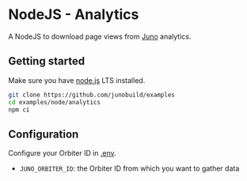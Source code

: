 # NodeJS - Analytics

A NodeJS to download page views from [Juno](https://juno.build) analytics.

## Getting started

Make sure you have [node.js](https://nodejs.org) LTS installed.

```bash
git clone https://github.com/junobuild/examples
cd examples/node/analytics
npm ci
```

## Configuration

Configure your Orbiter ID in [.env](.env).

- `JUNO_ORBITER_ID`: the Orbiter ID from which you want to gather data
